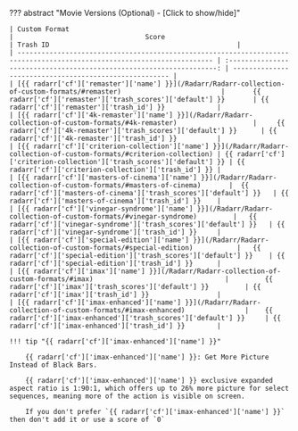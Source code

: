 ??? abstract "Movie Versions (Optional) - [Click to show/hide]"

    | Custom Format                                                                                                           |                                 Score                                 | Trash ID                                               |
    | ----------------------------------------------------------------------------------------------------------------------- | :-------------------------------------------------------------------: | ------------------------------------------------------ |
    | [{{ radarr['cf']['remaster']['name'] }}](/Radarr/Radarr-collection-of-custom-formats/#remaster)                         |       {{ radarr['cf']['remaster']['trash_scores']['default'] }}       | {{ radarr['cf']['remaster']['trash_id'] }}             |
    | [{{ radarr['cf']['4k-remaster']['name'] }}](/Radarr/Radarr-collection-of-custom-formats/#4k-remaster)                   |     {{ radarr['cf']['4k-remaster']['trash_scores']['default'] }}      | {{ radarr['cf']['4k-remaster']['trash_id'] }}          |
    | [{{ radarr['cf']['criterion-collection']['name'] }}](/Radarr/Radarr-collection-of-custom-formats/#criterion-collection) | {{ radarr['cf']['criterion-collection']['trash_scores']['default'] }} | {{ radarr['cf']['criterion-collection']['trash_id'] }} |
    | [{{ radarr['cf']['masters-of-cinema']['name'] }}](/Radarr/Radarr-collection-of-custom-formats/#masters-of-cinema)       |  {{ radarr['cf']['masters-of-cinema']['trash_scores']['default'] }}   | {{ radarr['cf']['masters-of-cinema']['trash_id'] }}    |
    | [{{ radarr['cf']['vinegar-syndrome']['name'] }}](/Radarr/Radarr-collection-of-custom-formats/#vinegar-syndrome)         |   {{ radarr['cf']['vinegar-syndrome']['trash_scores']['default'] }}   | {{ radarr['cf']['vinegar-syndrome']['trash_id'] }}     |
    | [{{ radarr['cf']['special-edition']['name'] }}](/Radarr/Radarr-collection-of-custom-formats/#special-edition)           |   {{ radarr['cf']['special-edition']['trash_scores']['default'] }}    | {{ radarr['cf']['special-edition']['trash_id'] }}      |
    | [{{ radarr['cf']['imax']['name'] }}](/Radarr/Radarr-collection-of-custom-formats/#imax)                                 |         {{ radarr['cf']['imax']['trash_scores']['default'] }}         | {{ radarr['cf']['imax']['trash_id'] }}                 |
    | [{{ radarr['cf']['imax-enhanced']['name'] }}](/Radarr/Radarr-collection-of-custom-formats/#imax-enhanced)               |    {{ radarr['cf']['imax-enhanced']['trash_scores']['default'] }}     | {{ radarr['cf']['imax-enhanced']['trash_id'] }}        |

    !!! tip "{{ radarr['cf']['imax-enhanced']['name'] }}"

        {{ radarr['cf']['imax-enhanced']['name'] }}: Get More Picture Instead of Black Bars.

        {{ radarr['cf']['imax-enhanced']['name'] }} exclusive expanded aspect ratio is 1:90:1, which offers up to 26% more picture for select sequences, meaning more of the action is visible on screen.

        If you don't prefer `{{ radarr['cf']['imax-enhanced']['name'] }}` then don't add it or use a score of `0`
